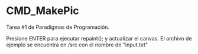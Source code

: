 # CMD_MakePic
Tarea #1 de Paradigmas de Programación.

Presione ENTER para ejecutar repaint(); y actualizar el canvas.
El archivo de ejemplo se encuentra en /src con el nombre de "input.txt"
